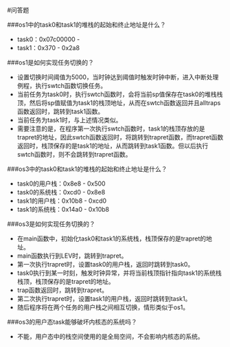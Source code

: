 #问答题

###os1中的task0和task1的堆栈的起始和终止地址是什么？
- task0：0x07c00000 - 
- task1：0x370 - 0x2a8

###os1是如何实现任务切换的？
- 设置切换时间阈值为5000，当时钟达到阈值时触发时钟中断，进入中断处理例程，执行swtch函数切换任务。
- 当前任务为task0时，执行swtch函数时，会将当前sp值保存在task0的堆栈栈顶，然后将sp值赋值为task1的栈顶地址，从而在swtch函数返回并且alltraps函数返回时，跳转到task1函数。
- 当前任务为task1时，与上述情况类似。
- 需要注意的是，在程序第一次执行swtch函数时，task1的栈顶存放的是trapret的地址，因此swtch函数返回时，将跳转到trapret函数，而trapret函数返回时，栈顶保存的是task1的地址，从而跳转到task1函数。但以后执行swtch函数时，则不会跳转到trapret函数。

###os3中的task0和task1的堆栈的起始和终止地址是什么？
- task0的用户栈：0x8e8 - 0x500
- task0的系统栈：0xcd0 - 0x8e8
- task1的用户栈：0x10b8 - 0xcd0
- task1的系统栈：0x14a0 - 0x10b8

###os3是如何实现任务切换的？
- 在main函数中，初始化task0和task1的系统栈，栈顶保存的是trapret的地址。
- main函数执行到LEV时，跳转到trapret。
- 第一次执行trapret时，设置task0的用户栈，返回时跳转到task0。
- task0执行到某一时刻，触发时钟异常，并将当前栈顶指针指向task1的系统栈栈顶，栈顶保存的是trapret的地址。
- trap函数返回时，跳转到trapret。
- 第二次执行trapret时，设置task1的用户栈，返回时跳转到task1。
- 随后程序将在两个任务的用户栈之间相互切换，情形类似于os1。

###os3的用户态task能够破坏内核态的系统吗？
- 不能，用户态中的栈空间使用的是全局空间，不会影响内核态的系统。

